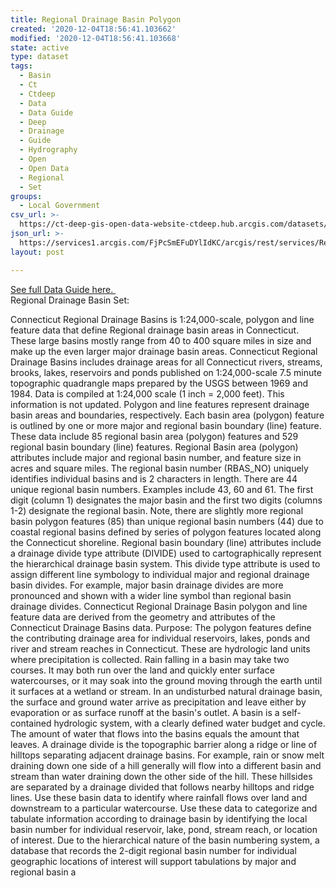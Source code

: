 ```yaml
---
title: Regional Drainage Basin Polygon
created: '2020-12-04T18:56:41.103662'
modified: '2020-12-04T18:56:41.103668'
state: active
type: dataset
tags:
  - Basin
  - Ct
  - Ctdeep
  - Data
  - Data Guide
  - Deep
  - Drainage
  - Guide
  - Hydrography
  - Open
  - Open Data
  - Regional
  - Set
groups:
  - Local Government
csv_url: >-
  https://ct-deep-gis-open-data-website-ctdeep.hub.arcgis.com/datasets/291faa00615b4c49a7354ae0644cccaf_1.csv?outSR=%7B%22latestWkid%22%3A2234%2C%22wkid%22%3A102656%7D
json_url: >-
  https://services1.arcgis.com/FjPcSmEFuDYlIdKC/arcgis/rest/services/Regional_Drainage_Basin_Set/FeatureServer/1
layout: post

---
```

<div><a href='https://cteco.uconn.edu/guides/Regional_Basin.htm' rel='nofollow ugc' target='_blank'>See full Data Guide here. </a><br /></div>Regional Drainage Basin Set:

Connecticut Regional Drainage Basins is 1:24,000-scale, polygon and line feature data that define Regional drainage basin areas in Connecticut. These large basins mostly range from 40 to 400 square miles in size and make up the even larger major drainage basin areas. Connecticut Regional Drainage Basins includes drainage areas for all Connecticut rivers, streams, brooks, lakes, reservoirs and ponds published on 1:24,000-scale 7.5 minute topographic quadrangle maps prepared by the USGS between 1969 and 1984. Data is compiled at 1:24,000 scale (1 inch = 2,000 feet). This information is not updated.
Polygon and line features represent drainage basin areas and boundaries, respectively. Each basin area (polygon) feature is outlined by one or more major and regional basin boundary (line) feature. These data include 85 regional basin area (polygon) features and 529 regional basin boundary (line) features.
Regional Basin area (polygon) attributes include major and regional basin number, and feature size in acres and square miles. The regional basin number (RBAS_NO) uniquely identifies individual basins and is 2 characters in length. There are 44 unique regional basin numbers. Examples include 43, 60 and 61. The first digit (column 1) designates the major basin and the first two digits (columns 1-2) designate the regional basin. Note, there are slightly more regional basin polygon features (85) than unique regional basin numbers (44) due to coastal regional basins defined by series of polygon features located along the Connecticut shoreline.
Regional basin boundary (line) attributes include a drainage divide type attribute (DIVIDE) used to cartographically represent the hierarchical drainage basin system. This divide type attribute is used to assign different line symbology to individual major and regional drainage basin divides. For example, major basin drainage divides are more pronounced and shown with a wider line symbol than regional basin drainage divides.
Connecticut Regional Drainage Basin polygon and line feature data are derived from the geometry and attributes of the Connecticut Drainage Basins data.
Purpose: The polygon features define the contributing drainage area for individual reservoirs, lakes, ponds and river and stream reaches in Connecticut. These are hydrologic land units where precipitation is collected. Rain falling in a basin may take two courses. It may both run over the land and quickly enter surface watercourses, or it may soak into the ground moving through the earth until it surfaces at a wetland or stream. In an undisturbed natural drainage basin, the surface and ground water arrive as precipitation and leave either by evaporation or as surface runoff at the basin's outlet. A basin is a self-contained hydrologic system, with a clearly defined water budget and cycle. The amount of water that flows into the basins equals the amount that leaves. A drainage divide is the topographic barrier along a ridge or line of hilltops separating adjacent drainage basins. For example, rain or snow melt draining down one side of a hill generally will flow into a different basin and stream than water draining down the other side of the hill. These hillsides are separated by a drainage divided that follows nearby hilltops and ridge lines.
Use these basin data to identify where rainfall flows over land and downstream to a particular watercourse. Use these data to categorize and tabulate information according to drainage basin by identifying the local basin number for individual reservoir, lake, pond, stream reach, or location of interest. Due to the hierarchical nature of the basin numbering system, a database that records the 2-digit regional basin number for individual geographic locations of interest will support tabulations by major and regional basin a
